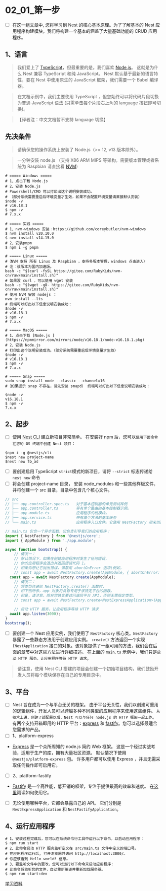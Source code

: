 # 02_01_第一步
- [ ] 在这一组文章中, 您将学习到 Nest 的核心基本原理。为了了解基本的 Nest 应用程序构建模块，我们将构建一个基本的涵盖了大量基础功能的 CRUD 应用程序。
## 1、语言
> 我们爱上了 [TypeScript](https://www.tslang.cn/)，但最重要的是，我们喜欢 [Node.js](http://nodejs.cn/)。 这就是为什么 Nest 兼容 TypeScript 和纯 JavaScript。 Nest 默认基于最新的语言特性，要在 Nest 中使用原生的 JavaScript 框架，我们需要一个 Babel 编译器。

> 在文档示例中，我们主要使用 TypeScript ，但您始终可以将代码片段切换为普通 JavaScript 语法 (只需单击每个片段右上角的 language 按钮即可切换)。

>【译者注：中文文档暂不支持 language 切换】
## 先决条件
> 请确保您的操作系统上安装了 Node.js（>= 12, v13 版本除外）。

> 一分钟安装 node.js （支持 X86 ARM MIPS 等架构，需要版本管理或者系统为 Raspbian 请直接看 [NVM](https://github.com/coreybutler/nvm-windows)）

```shell
# ===== Windows =====
# 1、点击下载 Node.js
# 2、安装 Node.js
# Powershell/CMD 可以打印出这个说明安装成功。
# （部分系统需要重启后环境变量才生效，如果不会配置环境变量请直接默认安装）
$node -v
# v16.18.1
$ npm -v
# 7.x.x

# ===== 实践 =====
# 1、nvm-windows 安装：https://github.com/coreybutler/nvm-windows
$ nvm install v20.10.0
$ nvm install v14.15.0
# 2、安装pnpm
$ npm i -g pnpm
```
```shell
# ===== Linux =====
#（NVM 支持 所有 Linux 及 Raspbian ，支持多版本管理，windows 点击进入）
# 注：该版本为国内加速版。
bash -c "$(curl -fsSL https://gitee.com/RubyKids/nvm-cn/raw/main/install.sh)"
# 如果没 curl ，可以使用 wget 安装
bash -c "$(wget -qO- https://gitee.com/RubyKids/nvm-cn/raw/main/install.sh)"
# 使用 NVM 安装 nodejs ：
nvm install --lts
# 终端可以打出以下信息说明安装成功：
$node -v
# v16.18.1
$ npm -v
# 7.x.x
```
```shell
# ===== MacOS =====
# 1、点击下载 [Node.js ](https://npmmirror.com/mirrors/node/v16.18.1/node-v16.18.1.pkg)
# 2、安装 Node.js
# 打印出这个说明安装成功。（部分系统需要重启后环境变量才生效）
$node -v
# v16.18.1
$ npm -v
# 7.x.x
```
```shell
# ===== Snap =====
sudo snap install node --classic --channel=16
#（如果提示 snap 不存在，请先安装 snapd） 终端可以打出以下信息说明安装成功：

$node -v
v16.18.1
$ npm -v
7.x.x
```

## 2、起步
- [ ] 使用 [Nest CLI](https://docs.nestjs.cn/8/cli?id=overview) 建立新项目非常简单。 在安装好 npm 后，您可以`使用下面命令在您的 OS 终端中创建 Nest 项目`：
```shell
$npm i -g @nestjs/cli
$nest new project-name
$nest new fb_ad
```
- [ ] 要创建启用 TypeScript `strict`模式的新项目，请将 `--strict` 标志传递给 `nest new` 命令
- [ ] 将会创建 project-name 目录， 安装 node_modules 和一些其他样板文件，并将创建一个 src 目录，目录中包含几个核心文件。
```javascript
// src
// ├── app.controller.spec.ts   对于基本控制器的单元测试样例
// ├── app.controller.ts        带有单个路由的基本控制器示例。
// ├── app.module.ts            应用程序的根模块。
// ├── app.service.ts           带有单个方法的基本服务
// └── main.ts                  应用程序入口文件。它使用 NestFactory 用来创建 Nest 应用实例。
```

```typescript
// main.ts 包含一个异步函数，它负责引导我们的应用程序：
import { NestFactory } from '@nestjs/core';
import { AppModule } from './app.module';

async function bootstrap() {
    // 情况一：
    // 默认情况下，如果在创建应用程序时发生了任何错误，
    // 你的应用程序会退出并返回错误代码 1。
    // 如果你想让它抛出错误，请禁用 abortOnError 选项(例如，
    // const app = await NestFactory.create(AppModule, { abortOnError: false })
  const app = await NestFactory.create(AppModule);
    // 情况二：
    // 将类型传递给 NestFactory.create() 函数时，
    // 如下例所示，app 对象将具有专用于该特定平台的函数。 
    // 但是，请注意，除非您确实要访问底层平台 API，否则无需指定类型。
    // const app = await NestFactory.create<NestExpressApplication>(AppModule);

    // 启动 HTTP 服务，让应用程序等待 HTTP 请求
  await app.listen(3000);
}
bootstrap();

```
- [ ] 要创建一个 Nest 应用实例，我们使用了 `NestFactory` 核心类。`NestFactory` 暴露了一些静态方法用于创建应用实例。 `create()` 方法返回一个实现 `INestApplication` 接口的对象。该对象提供了一组可用的方法，我们会在后面的章节中对这些方法进行详细描述。 在上面的 `main.ts` 示例中，我们只是`启动 HTTP 服务，让应用程序等待 HTTP 请求`。
> 请注意，使用 Nest CLI 搭建的项目会创建一个初始项目结构，我们鼓励开发人员将每个模块保存在自己的专用目录中。
## 3、平台
- [ ] Nest 旨在成为一个与平台无关的框架。 由于平台无关性，我们以创建可重用的逻辑组件，开发人员可以跨越多种不同类型的应用程序来使用这些组件。 `从技术上讲，创建了适配器以后，Nest 可以与任何 node.js 的 HTTP 框架一起工作`。有两个支持开箱即用的 HTTP 平台：[express](https://expressjs.com/) 和 [fastify](https://www.fastify.io/)。您可以选择最适合您需求的产品。
- [ ] 1、platform-express
- [Express](https://expressjs.com/) 是一个众所周知的 node.js 简约 Web 框架。 这是一个经过实战考验，适用于生产的库，拥有大量社区资源。 默认情况下使用 `@nestjs/platform-express` 包。 许多用户都可以使用 Express ，并且无需采取任何操作即可启用它。
- [ ] 2、platform-fastify	
- [Fastify](https://www.fastify.io/) 是一个高性能，低开销的框架，专注于提供最高的效率和速度。 在[这里](https://docs.nestjs.cn/8/techniques?id=%e6%80%a7%e8%83%bd%ef%bc%88fastify%ef%bc%89)阅读如何使用它。
- [ ] 无论使用哪种平台，它都会暴露自己的 API。 它们分别是 `NestExpressApplication` 和 `NestFastifyApplication`。
## 4、运行应用程序
```shell
# 1、安装过程完成后，您可以在系统命令行工具中运行以下命令，以启动应用程序：
$ npm run start
# 2、此命令启动 HTTP 服务监听定义在 src/main.ts 文件中定义的端口号。
# 在应用程序运行后, 打开浏览器并访问 http://localhost:3000/。 
# 你应该看到 Hello world! 信息。
# 3、要监听文件中的更改，您可以运行以下命令来启动应用程序：
# 此命令将监听您的文件，自动重新编译并重新加载服务器。
$ npm run start:dev

```
[学习资料](https://docs.nestjs.cn/10/awesome?id=%e7%9b%b8%e5%85%b3%e8%b5%84%e6%ba%90)